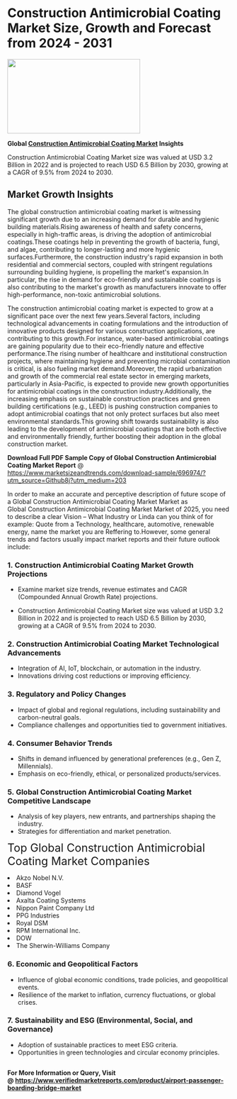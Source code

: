 <H1>Construction Antimicrobial Coating Market Size, Growth and Forecast from 2024 - 2031</H1><img class="aligncenter size-medium wp-image-584254" src="https://thirdeyenews.in/wp-content/uploads/2024/09/Global-Market-Research-300x168.jpeg" alt="" width="300" height="168" /><p><strong>Global&nbsp;<a href="https://www.marketsizeandtrends.com/download-sample/696974/?utm_source=Github8j?utm_medium=203">Construction Antimicrobial Coating Market</a> Insights</strong></p><p>Construction Antimicrobial Coating Market size was valued at USD 3.2 Billion in 2022 and is projected to reach USD 6.5 Billion by 2030, growing at a CAGR of 9.5% from 2024 to 2030.</p><p><h2>Market Growth Insights</h2> <p>The global construction antimicrobial coating market is witnessing significant growth due to an increasing demand for durable and hygienic building materials.Rising awareness of health and safety concerns, especially in high-traffic areas, is driving the adoption of antimicrobial coatings.These coatings help in preventing the growth of bacteria, fungi, and algae, contributing to longer-lasting and more hygienic surfaces.Furthermore, the construction industry's rapid expansion in both residential and commercial sectors, coupled with stringent regulations surrounding building hygiene, is propelling the market's expansion.In particular, the rise in demand for eco-friendly and sustainable coatings is also contributing to the market's growth as manufacturers innovate to offer high-performance, non-toxic antimicrobial solutions.</p> <p>The construction antimicrobial coating market is expected to grow at a significant pace over the next few years.Several factors, including technological advancements in coating formulations and the introduction of innovative products designed for various construction applications, are contributing to this growth.For instance, water-based antimicrobial coatings are gaining popularity due to their eco-friendly nature and effective performance.The rising number of healthcare and institutional construction projects, where maintaining hygiene and preventing microbial contamination is critical, is also fueling market demand.Moreover, the rapid urbanization and growth of the commercial real estate sector in emerging markets, particularly in Asia-Pacific, is expected to provide new growth opportunities for antimicrobial coatings in the construction industry.Additionally, the increasing emphasis on sustainable construction practices and green building certifications (e.g., LEED) is pushing construction companies to adopt antimicrobial coatings that not only protect surfaces but also meet environmental standards.This growing shift towards sustainability is also leading to the development of antimicrobial coatings that are both effective and environmentally friendly, further boosting their adoption in the global construction market.<p><span class=""><strong>Download Full PDF Sample Copy of Global Construction Antimicrobial Coating Market Report</strong> @ <a href="https://www.marketsizeandtrends.com/download-sample/696974/?utm_source=Github8j?utm_medium=203" target="_blank">https://www.marketsizeandtrends.com/download-sample/696974/?utm_source=Github8j?utm_medium=203</a></span></p><p>In order to make an accurate and perceptive description of future scope of a Global&nbsp;Construction Antimicrobial Coating Market Market as Global&nbsp;Construction Antimicrobial Coating Market Market of 2025, you need to describe a clear Vision &ndash; What Industry or Linda can you think of for example: Quote from a Technology, healthcare, automotive, renewable energy, name the market you are Reffering to.However, some general trends and factors usually impact market reports and their future outlook include:</p><h3>1.&nbsp;<strong>Construction Antimicrobial Coating Market Growth Projections</strong></h3><ul><li>Examine market size trends, revenue estimates and CAGR (Compounded Annual Growth Rate) projections.</li><li><p>Construction Antimicrobial Coating Market size was valued at USD 3.2 Billion in 2022 and is projected to reach USD 6.5 Billion by 2030, growing at a CAGR of 9.5% from 2024 to 2030.</p></li></ul><h3>2.&nbsp;<strong>Construction Antimicrobial Coating Market Technological Advancements</strong></h3><ul><li>Integration of AI, IoT, blockchain, or automation in the industry.</li><li>Innovations driving cost reductions or improving efficiency.</li></ul><h3>3.&nbsp;<strong>Regulatory and Policy Changes</strong></h3><ul><li>Impact of global and regional regulations, including sustainability and carbon-neutral goals.</li><li>Compliance challenges and opportunities tied to government initiatives.</li></ul><h3>4.&nbsp;<strong>Consumer Behavior Trends</strong></h3><ul><li>Shifts in demand influenced by generational preferences (e.g., Gen Z, Millennials).</li><li>Emphasis on eco-friendly, ethical, or personalized products/services.</li></ul><h3>5.&nbsp;<strong>Global Construction Antimicrobial Coating Market Competitive Landscape</strong></h3><ul><li>Analysis of key players, new entrants, and partnerships shaping the industry.</li><li>Strategies for differentiation and market penetration.</li></ul><p data-pm-slice="1 1 []"><span style="color: inherit; font-family: inherit; font-size: 25px;">Top Global Construction Antimicrobial Coating Market Companies</span></p><div class="" data-test-id=""><p><li>Akzo Nobel N.V.</li><li> BASF</li><li> Diamond Vogel</li><li> Axalta Coating Systems</li><li> Nippon Paint Company Ltd</li><li> PPG Industries</li><li> Royal DSM</li><li> RPM International Inc.</li><li> DOW</li><li> The Sherwin-Williams Company</li></p></div><h3>6.&nbsp;<strong>Economic and Geopolitical Factors</strong></h3><ul><li>Influence of global economic conditions, trade policies, and geopolitical events.</li><li>Resilience of the market to inflation, currency fluctuations, or global crises.</li></ul><h3>7.&nbsp;<strong>Sustainability and ESG (Environmental, Social, and Governance)</strong></h3><ul><li>Adoption of sustainable practices to meet ESG criteria.</li><li>Opportunities in green technologies and circular economy principles.</li></ul><h2><strong style="font-size: 14px;">For More Information or Query, Visit @&nbsp;</strong><a style="background-color: #ffffff; font-size: 14px;" href="https://www.marketsizeandtrends.com/report/construction-antimicrobial-coating-market/" target="_blank">https://www.verifiedmarketreports.com/product/airport-passenger-boarding-bridge-market</a></h2>
